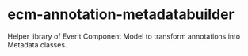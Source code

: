 ecm-annotation-metadatabuilder
==============================

Helper library of Everit Component Model to transform annotations into
Metadata classes.
